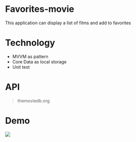 # Favorites-movie
This application can display a list of films and add to favorites
# Technology
- MVVM as pattern
- Core Data as local storage
- Unit test
# API 
> themoviedb.org
# Demo
![](https://github.com/idris11/favorites-movie/blob/master/demo_app.gif)
